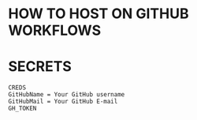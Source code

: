 # HOW TO HOST ON GITHUB WORKFLOWS

# SECRETS
```  
CREDS
GitHubName = Your GitHub username
GitHubMail = Your GitHub E-mail
GH_TOKEN
```  
